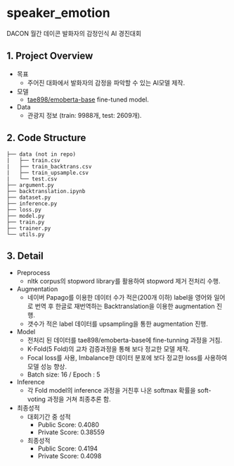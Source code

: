 # speaker_emotion
DACON 월간 데이콘 발화자의 감정인식 AI 경진대회
## 1. Project Overview
  - 목표
    - 주어진 대화에서 발화자의 감정을 파악할 수 있는 AI모델 제작.
  - 모델
    - [tae898/emoberta-base](https://github.com/tae898/erc) fine-tuned model.
  - Data
    - 관광지 정보 (train: 9988개, test: 2609개).

## 2. Code Structure
``` text
├── data (not in repo)
|   ├── train.csv
|   ├── train_backtrans.csv
|   ├── train_upsample.csv
|   └── test.csv  
├── argument.py
├── backtranslation.ipynb
├── dataset.py
├── inference.py
├── loss.py
├── model.py
├── train.py
├── trainer.py
└── utils.py
```

## 3. Detail 
  - Preprocess 
    - nltk corpus의 stopword library를 활용하여 stopword 제거 전처리 수행.
  - Augmentation
    - 네이버 Papago를 이용한 데이터 수가 적은(200개 이하) label을 영어와 일어로 번역 후 한글로 재번역하는 Backtranslation을 이용한 augmentation 진행.
    - 갯수가 적은 label 데이터를 upsampling을 통한 augmentation 진행.
  - Model
    - 전처리 된 데이터를 tae898/emoberta-base에 fine-tunning 과정을 거침.
    - K-Fold(5 Fold)의 교차 검증과정을 통해 보다 정교한 모델 제작.
    - Focal loss를 사용, Imbalance한 데이터 분포에 보다 정교한 loss를 사용하여 모델 성능 향상.
    - Batch size: 16 / Epoch : 5
  - Inference
    - 각 Fold model의 inference 과정을 거친후 나온 softmax 확률을 soft-voting 과정을 거쳐 최종추론 함.
  - 최종성적
    - 대회기간 중 성적
      - Public Score: 0.4080
      - Private Score: 0.38559
    - 최종성적
      - Public Score: 0.4194
      - Private Score: 0.4098